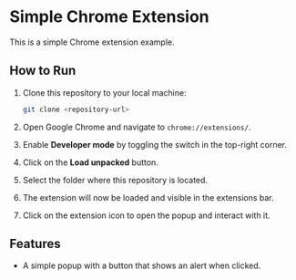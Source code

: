 # Simple Chrome Extension

This is a simple Chrome extension example.

## How to Run

1. Clone this repository to your local machine:
   ```bash
   git clone <repository-url>
   ```

2. Open Google Chrome and navigate to `chrome://extensions/`.

3. Enable **Developer mode** by toggling the switch in the top-right corner.

4. Click on the **Load unpacked** button.

5. Select the folder where this repository is located.

6. The extension will now be loaded and visible in the extensions bar.

7. Click on the extension icon to open the popup and interact with it.

## Features

- A simple popup with a button that shows an alert when clicked.
